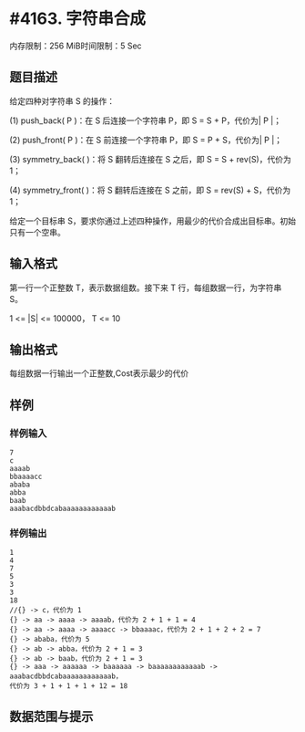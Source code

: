 # #4163. 字符串合成

内存限制：256 MiB时间限制：5 Sec

## 题目描述

给定四种对字符串 S 的操作：

(1) push_back( P )：在 S 后连接一个字符串 P，即 S = S + P，代价为| P |；

(2) push_front( P )：在 S 前连接一个字符串 P，即 S = P + S，代价为| P |；

(3) symmetry_back( )：将 S 翻转后连接在 S 之后，即 S = S + rev(S)，代价为 1；

(4) symmetry_front( )：将 S 翻转后连接在 S 之前，即 S = rev(S) + S，代价为 1；

给定一个目标串 S，要求你通过上述四种操作，用最少的代价合成出目标串。初始只有一个空串。

 

## 输入格式

第一行一个正整数 T，表示数据组数。接下来 T 行，每组数据一行，为字符串 S。

1 <= |S| <= 100000， T <= 10

## 输出格式

每组数据一行输出一个正整数,Cost表示最少的代价

## 样例

### 样例输入

    
    7 
    c
    aaaab
    bbaaaacc
    ababa
    abba
    baab
    aaabacdbbdcabaaaaaaaaaaaab
    

### 样例输出

    
    1 
    4 
    7 
    5 
    3 
    3
    18
    //{} -> c，代价为 1
    {} -> aa -> aaaa -> aaaab，代价为 2 + 1 + 1 = 4
    {} -> aa -> aaaa -> aaaacc -> bbaaaac，代价为 2 + 1 + 2 + 2 = 7
    {} -> ababa，代价为 5
    {} -> ab -> abba，代价为 2 + 1 = 3
    {} -> ab -> baab，代价为 2 + 1 = 3
    {} -> aaa -> aaaaaa -> baaaaaa -> baaaaaaaaaaaab -> aaabacdbbdcabaaaaaaaaaaaab，
    代价为 3 + 1 + 1 + 1 + 12 = 18
    
    

## 数据范围与提示
